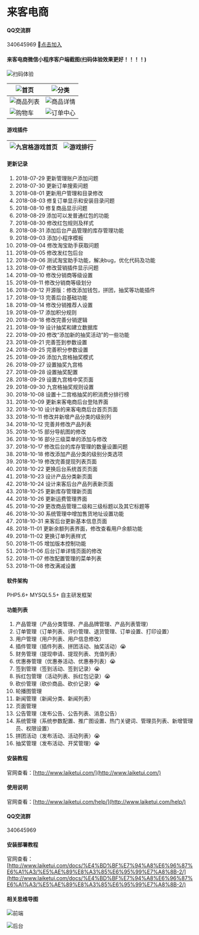 # 来客电商

#### QQ交流群
340645969  [点击加入](http://shang.qq.com/wpa/qunwpa?idkey=427109459854834986069455266c718998467b63c78f455940d6291de01a7d0b)

#### 来客电商微信小程序客户端截图(扫码体验效果更好！！！！)

![扫码体验](https://xiaochengxu.laiketui.com/xiaochengxu.jpeg)

![首页](https://xiaochengxu.laiketui.com/duan/LKT/images/auto-orient/20180716172029.jpg)|![分类](https://xiaochengxu.laiketui.com/duan/LKT/images/auto-orient/20180716172012.jpg)
---|---
![商品列表](https://xiaochengxu.laiketui.com/duan/LKT/images/auto-orient/20180716172020.jpg)|![商品详情](https://xiaochengxu.laiketui.com/duan/LKT/images/auto-orient/20180716171938.jpg)
![购物车](https://xiaochengxu.laiketui.com/duan/LKT/images/auto-orient/20180716172005.jpg)|![订单中心](https://xiaochengxu.laiketui.com/duan/LKT/images/auto-orient/20180716171957.jpg)

#### 游戏插件

![九宫格游戏首页](https://images.gitee.com/uploads/images/2018/1101/172257_4c90aab9_2029865.jpeg "104751_d5d6a94a_2029865.jpeg")|![游戏排行](https://images.gitee.com/uploads/images/2018/1101/172329_4531ab86_2029865.jpeg "104805_8abc5235_2029865.jpeg")
---|---


#### 更新记录
1. 2018-07-29 更新管理账户添加问题
2. 2018-07-30 更新订单搜索问题
3. 2018-08-01 更新用户管理和目录修改
4. 2018-08-03 修复订单显示和安装目录问题
5. 2018-08-10 修复商品显示问题
6. 2018-08-29 添加可以发普通红包的功能
7. 2018-08-30 修改红包规则及样式
8. 2018-08-31 添加后台产品管理的库存管理功能
9. 2018-09-03 添加小程序模板
10. 2018-09-04 修改淘宝助手获取问题
11. 2018-09-05 修改发红包后台
12. 2018-09-06 测试淘宝助手功能，解决bug，优化代码及功能
13. 2018-09-07 修改营销插件显示问题
14. 2018-09-10 修改分销商等级设置
15. 2018-09-11 修改分销商等级划分
16. 2018-09-12 开源版：修改添加钱包，拼团，抽奖等功能插件
17. 2018-09-13 完善后台基础功能
18. 2018-09-14 修改分销推荐人设置
19. 2018-09-17 添加积分规则
20. 2018-09-18 修改完善分销逻辑
21. 2018-09-19 设计抽奖和建立数据库
22. 2018-09-20 修改“添加新的抽奖活动”的一些功能
23. 2018-09-21 完善签到参数设置
24. 2018-09-25 完善积分参数设置
25. 2018-09-26 添加九宫格抽奖模式
26. 2018-09-27 设置抽奖九宫格
27. 2018-09-28 设置抽奖配置
28. 2018-09-29 设置九宫格中奖页面
29. 2018-09-30 九宫格抽奖规则设置
30. 2018-10-08 设置十二宫格抽奖的积消费分排行榜
31. 2018-10-09 更新来客电商后台登陆界面
32. 2018-10-10 设计新的来客电商后台首页页面
33. 2018-10-11 修改并新增产品分类的级别列
34. 2018-10-12 完善并修改产品列表
35. 2018-10-15 部分导航图的修改
36. 2018-10-16 部分三级菜单的添加与修改
37. 2018-10-17 修改后台的库存管理的数量设置问题
38. 2018-10-18 修改添加产品分类的级别分类选项
39. 2018-10-19 修改完善提现列表页面
40. 2018-10-22 更换后台系统首页页面
41. 2018-10-23 设计产品分类新页面
42. 2018-10-24 设计来客后台产品列表新页面
43. 2018-10-25 更新库存管理新页面
44. 2018-10-26 更新运费管理界面
45. 2018-10-29 更改商品管理二级和三级标题以及其它标题等
46. 2018-10-30 系统管理中增加售货地址设置功能
47. 2018-10-31 来客后台更新基本信息页面
48. 2018-11-01 更新余额列表界面，修改查看用户余额功能
49. 2018-11-02 更换订单列表样式
50. 2018-11-05 增加版本控制功能
51. 2018-11-06 后台订单详情页面的修改
52. 2018-11-07 修改配置管理的菜单列表
53. 2018-11-08 修改满减设置

#### 软件架构
PHP5.6+
MYSQL5.5+
自主研发框架

#### 功能列表 
1. 产品管理（产品分类管理、产品品牌管理、产品列表管理）
2. 订单管理（订单列表、评价管理、退货管理、订单设置、打印设置）
3. 用户管理（用户列表、用户信息修改）
4. 插件管理（插件列表、拼团活动、抽奖活动）:sob: 
5. 财务管理（提现申请、提现列表、充值列表）
6. 优惠券管理（优惠券活动、优惠券列表）:sob:
7. 签到管理（签到活动、签到记录）:sob:
8. 拆红包管理（活动列表、拆红包记录）:sob:
9. 砍价管理（砍价商品、砍价记录）:sob:
10. 轮播图管理
11. 新闻管理（新闻分类、新闻列表）
12. 页面管理
13. 公告管理（发布公告、公告列表、消息公告）
14. 系统管理（系统参数配置、推广图设置、热门关键词、管理员列表、新增管理员、权限设置）
15. 拼团活动（发布活动、活动列表）:sob:
16. 抽奖管理（发布活动、开奖管理）:sob:


#### 安装教程

官网查看：[http://www.laiketui.com/](http://www.laiketui.com/)

#### 使用说明

官网查看：[http://www.laiketui.com/help/](http://www.laiketui.com/help/)

#### QQ交流群
340645969


#### 安装部署教程
官网查看：[http://www.laiketui.com/docs/%E4%BD%BF%E7%94%A8%E6%96%87%E6%A1%A3/%E5%AE%89%E8%A3%85%E6%95%99%E7%A8%8B-2/](http://www.laiketui.com/docs/%E4%BD%BF%E7%94%A8%E6%96%87%E6%A1%A3/%E5%AE%89%E8%A3%85%E6%95%99%E7%A8%8B-2/)

#### 相关思维导图
![前端](https://images.gitee.com/uploads/images/2018/1101/171831_05d3ecb6_2029865.jpeg "来客小程序.jpg")

![后台](https://images.gitee.com/uploads/images/2018/1101/171848_6ec689ed_2029865.jpeg "来客后台.jpg")



